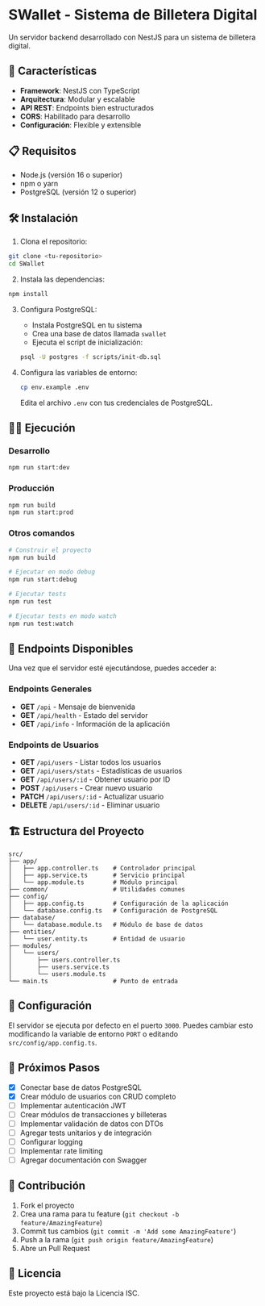 # SWallet - Sistema de Billetera Digital

Un servidor backend desarrollado con NestJS para un sistema de billetera digital.

## 🚀 Características

- **Framework**: NestJS con TypeScript
- **Arquitectura**: Modular y escalable
- **API REST**: Endpoints bien estructurados
- **CORS**: Habilitado para desarrollo
- **Configuración**: Flexible y extensible

## 📋 Requisitos

- Node.js (versión 16 o superior)
- npm o yarn
- PostgreSQL (versión 12 o superior)

## 🛠️ Instalación

1. Clona el repositorio:
```bash
git clone <tu-repositorio>
cd SWallet
```

2. Instala las dependencias:
```bash
npm install
```

3. Configura PostgreSQL:
   - Instala PostgreSQL en tu sistema
   - Crea una base de datos llamada `swallet`
   - Ejecuta el script de inicialización:
   ```bash
   psql -U postgres -f scripts/init-db.sql
   ```

4. Configura las variables de entorno:
   ```bash
   cp env.example .env
   ```
   Edita el archivo `.env` con tus credenciales de PostgreSQL.

## 🏃‍♂️ Ejecución

### Desarrollo
```bash
npm run start:dev
```

### Producción
```bash
npm run build
npm run start:prod
```

### Otros comandos
```bash
# Construir el proyecto
npm run build

# Ejecutar en modo debug
npm run start:debug

# Ejecutar tests
npm run test

# Ejecutar tests en modo watch
npm run test:watch
```

## 📡 Endpoints Disponibles

Una vez que el servidor esté ejecutándose, puedes acceder a:

### Endpoints Generales
- **GET** `/api` - Mensaje de bienvenida
- **GET** `/api/health` - Estado del servidor
- **GET** `/api/info` - Información de la aplicación

### Endpoints de Usuarios
- **GET** `/api/users` - Listar todos los usuarios
- **GET** `/api/users/stats` - Estadísticas de usuarios
- **GET** `/api/users/:id` - Obtener usuario por ID
- **POST** `/api/users` - Crear nuevo usuario
- **PATCH** `/api/users/:id` - Actualizar usuario
- **DELETE** `/api/users/:id` - Eliminar usuario

## 🏗️ Estructura del Proyecto

```
src/
├── app/
│   ├── app.controller.ts    # Controlador principal
│   ├── app.service.ts       # Servicio principal
│   └── app.module.ts        # Módulo principal
├── common/                  # Utilidades comunes
├── config/
│   ├── app.config.ts        # Configuración de la aplicación
│   └── database.config.ts   # Configuración de PostgreSQL
├── database/
│   └── database.module.ts   # Módulo de base de datos
├── entities/
│   └── user.entity.ts       # Entidad de usuario
├── modules/
│   └── users/
│       ├── users.controller.ts
│       ├── users.service.ts
│       └── users.module.ts
└── main.ts                  # Punto de entrada
```

## 🔧 Configuración

El servidor se ejecuta por defecto en el puerto `3000`. Puedes cambiar esto modificando la variable de entorno `PORT` o editando `src/config/app.config.ts`.

## 📝 Próximos Pasos

- [x] Conectar base de datos PostgreSQL
- [x] Crear módulo de usuarios con CRUD completo
- [ ] Implementar autenticación JWT
- [ ] Crear módulos de transacciones y billeteras
- [ ] Implementar validación de datos con DTOs
- [ ] Agregar tests unitarios y de integración
- [ ] Configurar logging
- [ ] Implementar rate limiting
- [ ] Agregar documentación con Swagger

## 🤝 Contribución

1. Fork el proyecto
2. Crea una rama para tu feature (`git checkout -b feature/AmazingFeature`)
3. Commit tus cambios (`git commit -m 'Add some AmazingFeature'`)
4. Push a la rama (`git push origin feature/AmazingFeature`)
5. Abre un Pull Request

## 📄 Licencia

Este proyecto está bajo la Licencia ISC.
